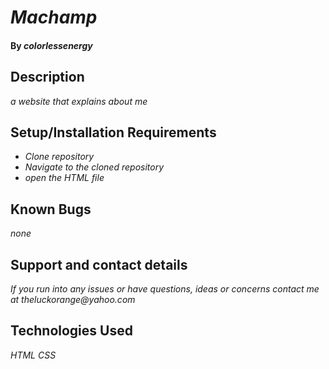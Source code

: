 # _Machamp_

#### By _**colorlessenergy**_

## Description

_a website that explains about me_

## Setup/Installation Requirements

* _Clone repository_
* _Navigate to the cloned repository_
* _open the HTML file_

## Known Bugs

_none_

## Support and contact details

_If you run into any issues or have questions, ideas or concerns contact me at theluckorange@yahoo.com_

## Technologies Used

_HTML_
_CSS_
